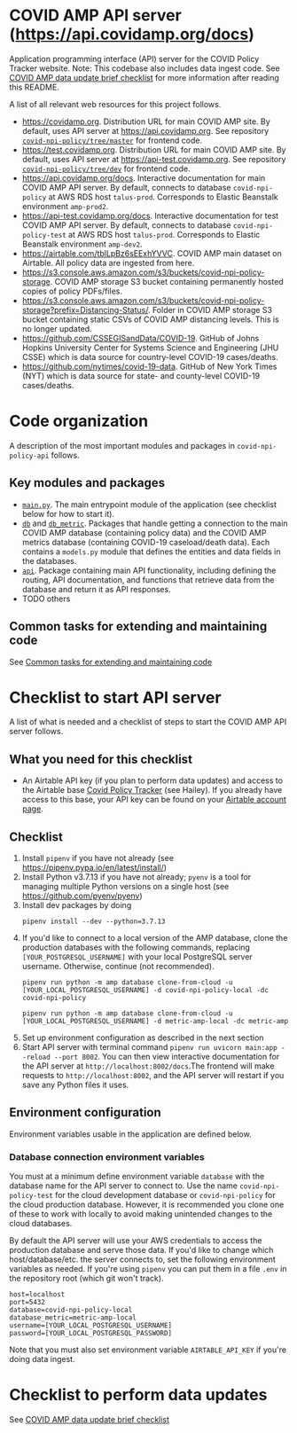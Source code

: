 # COVID AMP API server (https://api.covidamp.org/docs)
Application programming interface (API) server for the COVID Policy Tracker website. Note: This codebase also includes data ingest code. See [COVID AMP data update brief checklist](<./COVID AMP data update brief checklist.md>) for more information after reading this README.

A list of all relevant web resources for this project follows.
- https://covidamp.org. Distribution URL for main COVID AMP site. By default, uses API server at https://api.covidamp.org. See repository [`covid-npi-policy/tree/master`](https://github.com/talus-analytics-bus/covid-npi-policy/tree/master) for frontend code.
- https://test.covidamp.org. Distribution URL for main COVID AMP site. By default, uses API server at https://api-test.covidamp.org. See repository [`covid-npi-policy/tree/dev`](https://github.com/talus-analytics-bus/covid-npi-policy/tree/dev) for frontend code.
- https://api.covidamp.org/docs. Interactive documentation for main COVID AMP API server. By default, connects to database `covid-npi-policy` at AWS RDS host `talus-prod`. Corresponds to Elastic Beanstalk environment `amp-prod2`.
- https://api-test.covidamp.org/docs. Interactive documentation for test COVID AMP API server. By default, connects to database `covid-npi-policy-test` at AWS RDS host `talus-prod`. Corresponds to Elastic Beanstalk environment `amp-dev2`.
- https://airtable.com/tblLpBz6sEExhYVVC. COVID AMP main dataset on Airtable. All policy data are ingested from here.
- https://s3.console.aws.amazon.com/s3/buckets/covid-npi-policy-storage. COVID AMP storage S3 bucket containing permanently hosted copies of policy PDFs/files.
- https://s3.console.aws.amazon.com/s3/buckets/covid-npi-policy-storage?prefix=Distancing-Status/. Folder in COVID AMP storage S3 bucket containing static CSVs of COVID AMP distancing levels. This is no longer updated.
- https://github.com/CSSEGISandData/COVID-19. GitHub of Johns Hopkins University Center for Systems Science and Engineering (JHU CSSE) which is data source for country-level COVID-19 cases/deaths.
- https://github.com/nytimes/covid-19-data. GitHub of New York Times (NYT) which is data source for state- and county-level COVID-19 cases/deaths.


# Code organization
A description of the most important modules and packages in `covid-npi-policy-api` follows.
## Key modules and packages
- [`main.py`](./main.py). The main entrypoint module of the application (see checklist below for how to start it).
- [`db`](./db) and [`db_metric`](./db_metric). Packages that handle getting a connection to the main COVID AMP database (containing policy data) and the COVID AMP metrics database (containing COVID-19 caseload/death data). Each contains a `models.py` module that defines the entities and data fields in the databases.
- [`api`](./api). Package containing main API functionality, including defining the routing, API documentation, and functions that retrieve data from the database and return it as API responses.
- TODO others
## Common tasks for extending and maintaining code
See [Common tasks for extending and maintaining code](<./Common tasks for extending and maintaining code.md>)

# Checklist to start API server
A list of what is needed and a checklist of steps to start the COVID AMP API server follows.
## What you need for this checklist
* An Airtable API key (if you plan to perform data updates) and access to the Airtable base [Covid Policy Tracker](https://airtable.com/tblLpBz6sEExhYVVC) (see Hailey). If you already have access to this base, your API key can be found on your [Airtable account page](https://airtable.com/account).
## Checklist
1. Install `pipenv` if you have not already (see https://pipenv.pypa.io/en/latest/install/)
1. Install Python v3.7.13 if you have not already; `pyenv` is a tool for managing multiple Python versions on a single host (see https://github.com/pyenv/pyenv)
1. Install dev packages by doing
    ```
    pipenv install --dev --python=3.7.13
    ```
1. If you'd like to connect to a local version of the AMP database, clone the production databases with the following commands, replacing `[YOUR_POSTGRESQL_USERNAME]` with your local PostgreSQL server username. Otherwise, continue (not recommended).
    ```
    pipenv run python -m amp database clone-from-cloud -u [YOUR_LOCAL_POSTGRESQL_USERNAME] -d covid-npi-policy-local -dc covid-npi-policy
    ```
    ```
    pipenv run python -m amp database clone-from-cloud -u [YOUR_LOCAL_POSTGRESQL_USERNAME] -d metric-amp-local -dc metric-amp
    ```
1. Set up environment configuration as described in the next section
1. Start API server with terminal command `pipenv run uvicorn main:app --reload --port 8002`. You can then view interactive documentation for the API server at `http://localhost:8002/docs`.The frontend will make requests to `http://localhost:8002`, and the API server will restart if you save any Python files it uses.

## Environment configuration
Environment variables usable in the application are defined below.
### Database connection environment variables
You must at a minimum define environment variable `database` with the database name for the API server to connect to. Use the name `covid-npi-policy-test` for the cloud development database or `covid-npi-policy` for the cloud production database. However, it is recommended you clone one of these to work with locally to avoid making unintended changes to the cloud databases.

By default the API server will use your AWS credentials to access the production database and serve those data. If you'd like to change which host/database/etc. the server connects to, set the following environment variables as needed. If you're using `pipenv` you can put them in a file `.env` in the repository root (which git won't track).

    host=localhost
    port=5432
    database=covid-npi-policy-local
    database_metric=metric-amp-local
    username=[YOUR_LOCAL_POSTGRESQL_USERNAME]
    password=[YOUR_LOCAL_POSTGRESQL_PASSWORD]
    
Note that you must also set environment variable `AIRTABLE_API_KEY` if you're doing data ingest.

# Checklist to perform data updates
See [COVID AMP data update brief checklist](<./COVID AMP data update brief checklist.md>)